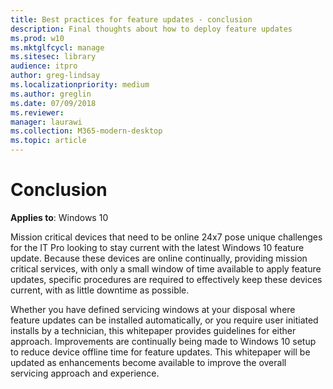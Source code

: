 ```yaml
---
title: Best practices for feature updates - conclusion
description: Final thoughts about how to deploy feature updates
ms.prod: w10
ms.mktglfcycl: manage
ms.sitesec: library
audience: itproauthor: greg-lindsay
ms.localizationpriority: medium
ms.author: greglin
ms.date: 07/09/2018
ms.reviewer: 
manager: laurawi
ms.collection: M365-modern-desktop
ms.topic: article
---
```


# Conclusion

**Applies to**: Windows 10

Mission critical devices that need to be online 24x7 pose unique challenges for the IT Pro looking to stay current with the latest Windows 10 feature update. Because these devices are online continually, providing mission critical services, with only a small window of time available to apply feature updates, specific procedures are required to effectively keep these devices current, with as little downtime as possible. 

Whether you have defined servicing windows at your disposal where feature updates can be installed automatically, or you require user initiated installs by a technician, this whitepaper provides guidelines for either approach. Improvements are continually being made to Windows 10 setup to reduce device offline time for feature updates. This whitepaper will be updated as enhancements become available to improve the overall servicing approach and experience.   

